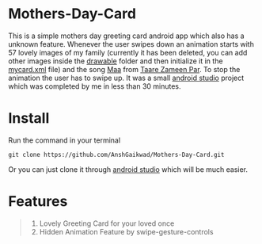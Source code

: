 # Mothers-Day-Card
This is a simple mothers day greeting card android app which also has a unknown feature. Whenever the user swipes down an animation starts with 57 lovely images of my family (currently it has been deleted, you can add other images inside the [drawable](https://github.com/AnshGaikwad/Mothers-Day-Card/tree/master/app/src/main/res/drawable-v24) folder and then initialize it in the [mycard.xml](https://github.com/AnshGaikwad/Mothers-Day-Card/blob/master/app/src/main/res/drawable-v24/mycard.xml) file) and the song [Maa](https://www.youtube.com/watch?v=pOK08cRwE6c) from [Taare Zameen Par](https://en.wikipedia.org/wiki/Taare_Zameen_Par). To stop the animation the user has to swipe up. It was a small [android studio](https://developer.android.com/studio) project which was completed by me in less than 30 minutes. 
# Install
Run the command in your terminal
```
git clone https://github.com/AnshGaikwad/Mothers-Day-Card.git
```
Or you can just clone it through [android studio](https://developer.android.com/studio) which will be much easier.
# Features
> 1. Lovely Greeting Card for your loved once
> 2. Hidden Animation Feature by swipe-gesture-controls
